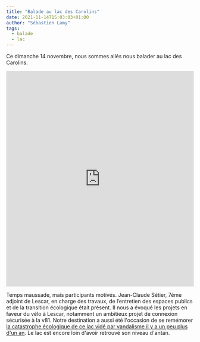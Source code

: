 ```yaml
---
title: "Balade au lac des Carolins"
date: 2021-11-14T15:03:03+01:00
author: "Sébastien Lamy"
tags:
  - balade
  - lac
---
```


Ce dimanche 14 novembre, nous sommes allés nous balader au lac des Carolins. 

<iframe width="100%" height="580px" src="https://www.openrunner.com/route/13931198/embed/fr/6b7445435434587253454f4c52707659386f464c58715770416a513842444e514e59517645437a70706c383d3a3ac208ba1bde56aaa430fb72d4941da82d" frameborder="0" allowfullscreen></iframe>	

Temps maussade, mais participants motivés. Jean-Claude Sétier, 7ème adjoint de Lescar, en charge des travaux, de l’entretien des espaces publics et de la transition écologique était présent. Il nous a évoqué les projets en faveur du vélo à Lescar, notamment un ambitieux projet de connexion sécurisée à la v81. Notre destination a aussi été l'occasion de se remémorer [la catastrophe écologique de ce lac vidé par vandalisme il y a un peu plus d'un an][la rep]. Le lac est encore loin d'avoir retrouvé son niveau d'antan.


[la rep]: https://www.larepubliquedespyrenees.fr/faits-divers/incivilites/video-le-lac-des-carolins-a-lescar-entierement-vide-un-acte-de-malveillance-denonce-5206333.php
